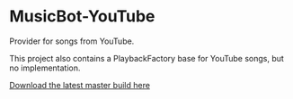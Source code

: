 # MusicBot-YouTube

Provider for songs from YouTube.

This project also contains a PlaybackFactory base for YouTube songs, but no implementation.

[Download the latest master build here](https://felixgail.github.io/CircleCIArtifactProvider/index.html?vcs-type=github&user=BjoernPetersen&project=MusicBot-YouTube&build=latest&branch=master&filter=successful&path=root/app/jar/musicbot-youtube.jar&token=6965c3e03f484db176a269945a35140bfcec8f9e)
